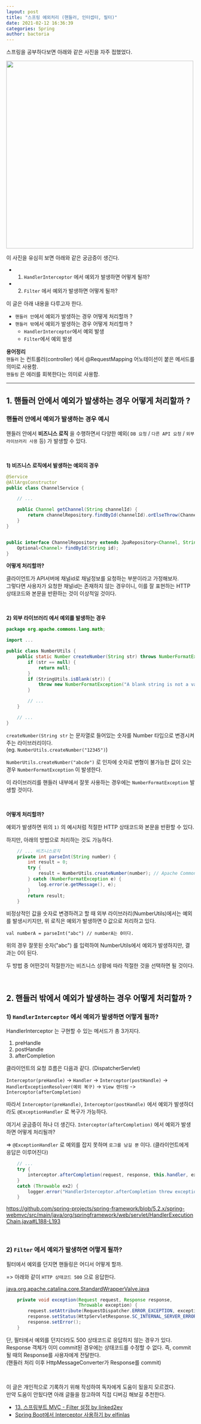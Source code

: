 ```yaml
---
layout: post
title: "스프링 예외처리 (핸들러, 인터셉터, 필터)"
date: 2021-02-12 16:36:39
categories: Spring
author: bactoria
---
```


스프링을 공부하다보면 아래와 같은 사진을 자주 접했었다. 


<img width="500" src="https://user-images.githubusercontent.com/25674959/107618928-ae972500-6c95-11eb-8de9-a536de83004b.png">

이 사진을 유심히 보면 아래와 같은 궁금증이 생긴다.   
- 1) `HandlerInterceptor` 에서 예외가 발생하면 어떻게 될까?
- 2) `Filter` 에서 예외가 발생하면 어떻게 될까?

이 글은 아래 내용을 다루고자 한다.  
- `핸들러 안`에서 예외가 발생하는 경우 어떻게 처리할까 ?
- `핸들러 밖`에서 예외가 발생하는 경우 어떻게 처리할까 ?
  -  `HandlerInterceptor`에서 예외 발생
  -  `Filter`에서 예외 발생

**용어정리**  
`핸들러` 는 컨트롤러(controller) 에서 @RequestMapping 어노테이션이 붙은 메서드를 의미로 사용함.   
`핸들링` 은 에러를 회복한다는 의미로 사용함.  

---

## 1. 핸들러 안에서 예외가 발생하는 경우 어떻게 처리할까 ?

### 핸들러 안에서 예외가 발생하는 경우 예시

핸들러 안에서 **비즈니스 로직** 을 수행하면서 다양한 예외( `DB 요청` / `다른 API 요청` / `외부 라이브러리 사용` 등) 가 발생할 수 있다.

&nbsp;

**1) 비즈니스 로직에서 발생하는 예외의 경우**
```java
@Service
@AllArgsConstructor
public class ChannelService {

    // ...

    public Channel getChannel(String channelId) {
        return channelRepository.findById(channelId).orElseThrow(ChannelNotFoundException::new); // channelId로 채널을 찾지 못하면 예외 발생
    }
}


public interface ChannelRepository extends JpaRepository<Channel, String> {
    Optional<Channel> findById(String id);
}
```

**어떻게 처리할까?**

클라이언트가 API서버에 채널id로 채널정보를 요청하는 부분이라고 가정해보자.  
그렇다면 사용자가 요청한 채널id는 존재하지 않는 경우이니, 이를 잘 표현하는 HTTP 상태코드와 본문을 반환하는 것이 이상적일 것이다.  

&nbsp;

**2) 외부 라이브러리 에서 예외를 발생하는 경우**
```java
package org.apache.commons.lang.math;

import ...

public class NumberUtils {
    public static Number createNumber(String str) throws NumberFormatException {
        if (str == null) {
            return null;
        }
        if (StringUtils.isBlank(str)) {
            throw new NumberFormatException("A blank string is not a valid number");
        }  

        // ...
    }

    // ...
}
```

`createNumber(String str` 는 문자열로 들어있는 숫자를 Number 타입으로 변경시켜주는 라이브러리이다.  
(eg. `NumberUtils.createNumber("12345")`)

`NumberUtils.createNumber("abcde")` 로 인자에 숫자로 변형이 불가능한 값이 오는 경우 `NumberFormatException` 이 발생한다.  

이 라이브러리를 핸들러 내부에서 잘못 사용하는 경우에는 `NumberFormatException` 발생할 것이다.

&nbsp;

**어떻게 처리할까?**

예외가 발생하면 위의 `1)` 의 예시처럼 적절한 HTTP 상태코드와 본문을 반환할 수 있다.

하지만, 아래의 방법으로 처리하는 것도 가능하다.

```java
    // ... 비즈니스로직
    private int parseInt(String number) {
        int result = 0;
        try {
            result = NumberUtils.createNumber(number); // Apache Commons Library
        } catch (NumberFormatException e) {
            log.error(e.getMessage(), e);
        }
        return result;
    } 
```

비정상적인 값을 숫자로 변경하려고 할 때 외부 라이브러리(NumberUtils)에서는 예외를 발생시키지만, 
위 로직은 예외가 발생하면 0 값으로 처리하고 있다. 

`val numberA = parseInt("abc") // numberA는 0이다.`

위의 경우 잘못된 숫자("abc") 를 입력하여 NumberUtils에서 예외가 발생하지만, 결과는 0이 된다.

두 방법 중 어떤것이 적절한가는 비즈니스 상황에 따라 적절한 것을 선택하면 될 것이다.

&nbsp;
&nbsp;
&nbsp;


## 2. 핸들러 밖에서 예외가 발생하는 경우 어떻게 처리할까 ?

### 1) `HandlerInterceptor` 에서 예외가 발생하면 어떻게 될까?

HandlerInterceptor 는 구현할 수 있는 메서드가 총 3가지다.
1. preHandle
2. postHandle
3. afterCompletion

클라이언트의 요청 흐름은 다음과 같다. (DispatcherServlet)

`Interceptor(preHandle)` -> `Handler` -> `Interceptor(postHandle)` -> `HandlerExceptionResolver(예외 복구)` -> `View 렌더링` -> `Interceptor(afterCompletion)`

따라서 `Interceptor(preHandle)`, `Interceptor(postHandle)` 에서 예외가 발생하더라도 `@ExceptionHandler` 로 복구가 가능하다.

여기서 궁금증이 하나 더 생긴다. `Interceptor(afterCompletion)` 에서 예외가 발생하면 어떻게 처리될까?

=> `@ExceptionHandler` 로 예외를 잡지 못하며 `로그를 남길 뿐` 이다. (클라이언트에게 응답은 이루어진다)

```java
    // ...
	try {
		interceptor.afterCompletion(request, response, this.handler, ex);
	}
	catch (Throwable ex2) {
		logger.error("HandlerInterceptor.afterCompletion threw exception", ex2);
	}
```  
https://github.com/spring-projects/spring-framework/blob/5.2.x/spring-webmvc/src/main/java/org/springframework/web/servlet/HandlerExecutionChain.java#L188-L193

&nbsp;
&nbsp;

### 2) `Filter` 에서 예외가 발생하면 어떻게 될까?

필터에서 예외를 던지면 핸들링은 어디서 어떻게 할까.

=> 아래와 같이 `HTTP 상태코드 500` 으로 응답한다. 

[java.org.apache.catalina.core.StandardWrapperValve.java](https://github.com/apache/tomcat80/blob/36e43128e23d0aae0dd3d2d2e657eba9a6463d20/java/org/apache/catalina/core/StandardWrapperValve.java#L500-L505)
```java
    private void exception(Request request, Response response,
                           Throwable exception) {
        request.setAttribute(RequestDispatcher.ERROR_EXCEPTION, exception);
        response.setStatus(HttpServletResponse.SC_INTERNAL_SERVER_ERROR); // 상태코드 500
        response.setError();
    }
```

단, 필터에서 예외를 던지더라도 500 상태코드로 응답하지 않는 경우가 있다. Response 객체가 이미 commit된 경우에는 상태코드를 수정할 수 없다. 즉, commit될 때의 Response를 사용자에게 전달한다.  
(핸들러 처리 이후 HttpMessageConverter가 Response를 commit)

&nbsp;
&nbsp;

이 글은 개인적으로 기록하기 위해 작성하여 독자에게 도움이 됬을지 모르겠다.  
만약 도움이 안됬다면 아래 글들을 참고하여 직접 디버깅 해보길 추천한다.  

- [13. 스프링부트 MVC - Filter 설정 by linked2ev](https://linked2ev.github.io/gitlog/2019/09/15/springboot-mvc-13-%EC%8A%A4%ED%94%84%EB%A7%81%EB%B6%80%ED%8A%B8-MVC-Filter-%EC%84%A4%EC%A0%95/)
- [Spring Boot에서 Interceptor 사용하기 by elfinlas](https://elfinlas.github.io/2017/12/28/SpringBootInterceptor/)